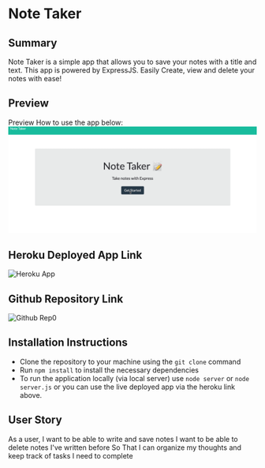 # Note Taker 
## Summary 
Note Taker is a simple app that allows you to save your notes with a title and text. This app is powered by ExpressJS. Easily Create, view and delete your notes with ease! 

## Preview 
Preview How to use the app below: 
![Application Preview](notetaker.gif)

## Heroku Deployed App Link
![Heroku App](https://emkaygru-notetaker.herokuapp.com)

## Github Repository Link
![Github Rep0](https://github.com/emkaygru/NoteTaker)

## Installation Instructions 
* Clone the repository to your machine using the `git clone` command 
* Run 	`npm install` to install the necessary dependencies 
* To run the application locally (via local server) use `node server` or  `node server.js` or you can use the live deployed app via the heroku link above. 


## User Story 
As a user, I want to be able to write and save notes 
I want to be able to delete notes I've written before
 So That I can organize my thoughts and keep track of tasks I need to complete
